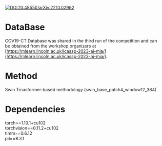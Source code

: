 [![DOI:10.48550/arXiv.2210.02992](http://img.shields.io/badge/DOI-10.48550/arXiv.2310.08165-B31B1B.svg)](https://doi.org/10.48550/arXiv.2310.08165)
# DataBase
COV19-CT Database was shared in the third run of the competition and can be obtained from the workshop organizers at [https://mlearn.lincoln.ac.uk/icassp-2023-ai-mia/](https://mlearn.lincoln.ac.uk/icassp-2023-ai-mia/).

# Method
Swin Trnasformer-based methodology (swin_base_patch4_window12_384)

# Dependencies
torch==1.10.1+cu102  
torchvision==0.11.2+cu102  
timm==0.6.12  
pil==8.3.1   



